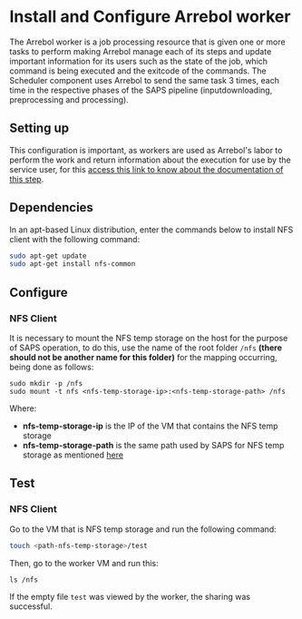 # Install and Configure Arrebol worker

The Arrebol worker is a job processing resource that is given one or more tasks to perform making Arrebol manage each of its steps and update important information for its users such as the state of the job, which command is being executed and the exitcode of the commands. The Scheduler component uses Arrebol to send the same task 3 times, each time in the respective phases of the SAPS pipeline (inputdownloading, preprocessing and processing).

## Setting up

This configuration is important, as workers are used as Arrebol's labor to perform the work and return information about the execution for use by the service user, for this [access this link to know about the documentation of this step](https://github.com/wesleymonte/worker-deployment).
  
## Dependencies

In an apt-based Linux distribution, enter the commands below to install NFS client with the following command:

```bash
sudo apt-get update
sudo apt-get install nfs-common
```

## Configure

### NFS Client

It is necessary to mount the NFS temp storage on the host for the purpose of SAPS operation, to do this, use the name of the root folder `/nfs` **(there should not be another name for this folder)** for the mapping occurring, being done as follows:

```
sudo mkdir -p /nfs
sudo mount -t nfs <nfs-temp-storage-ip>:<nfs-temp-storage-path> /nfs
```

Where:
- **nfs-temp-storage-ip** is the IP of the VM that contains the NFS temp storage
- **nfs-temp-storage-path** is the same path used by SAPS for NFS temp storage as mentioned [here](https://github.com/ufcg-lsd/saps-engine/blob/develop/docs/archiver-install.md#temporary-storage)

## Test

### NFS Client

Go to the VM that is NFS temp storage and run the following command:
```bash
touch <path-nfs-temp-storage>/test
```

Then, go to the worker VM and run this:
```
ls /nfs
```

If the empty file `test` was viewed by the worker, the sharing was successful.
